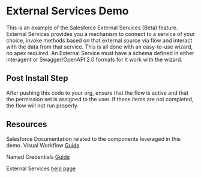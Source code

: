 # External Services Demo
This is an example of the Salesforce External Services (Beta) feature.  External Services provides you a mechanism to connect to a service of your choice, invoke methods based on that external source via flow and interact with the data from that service. This is all done with an easy-to-use wizard, no apex required.  An External Service must have a schema defined in either interagent or Swagger/OpenAPI 2.0 formats for it work with the wizard.

## Post Install Step
After pushing this code to your org, ensure that the flow is active and that the permission set is assigned to the user. If these items are not completed, the flow will not run properly.


## Resources
Salesforce Documentation related to the components leveraged in this demo.
Visual Workflow [Guide](https://developer.salesforce.com/docs/atlas.en-us.salesforce_vpm_guide.meta/salesforce_vpm_guide/vpm_intro.htm)

Named Credentials [Guide](https://developer.salesforce.com/docs/atlas.en-us.apexcode.meta/apexcode/apex_callouts_named_credentials.htm)

External Services [help page](https://help.salesforce.com/articleView?id=external_services.htm)



